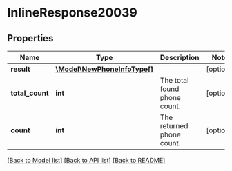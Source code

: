# InlineResponse20039

## Properties
Name | Type | Description | Notes
------------ | ------------- | ------------- | -------------
**result** | [**\Model\NewPhoneInfoType[]**](NewPhoneInfoType.md) |  | [optional] 
**total_count** | **int** | The total found phone count. | [optional] 
**count** | **int** | The returned phone count. | [optional] 

[[Back to Model list]](../README.md#documentation-for-models) [[Back to API list]](../README.md#documentation-for-api-endpoints) [[Back to README]](../README.md)


